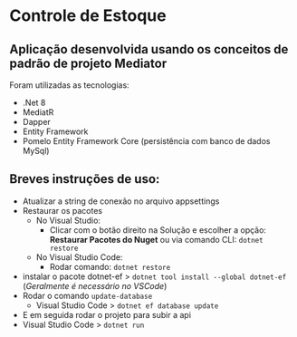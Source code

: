 # Controle de Estoque

## Aplicação desenvolvida usando os conceitos de padrão de projeto Mediator

Foram utilizadas as tecnologias:
- .Net 8
- MediatR
- Dapper
- Entity Framework
- Pomelo Entity Framework Core (persistência com banco de dados MySql)

## Breves instruções de uso:

- Atualizar a string de conexão no arquivo appsettings
- Restaurar os pacotes
  - No Visual Studio:
    - Clicar com o botão direito na Solução e escolher a opção: **Restaurar Pacotes do Nuget** ou via comando CLI: ``` dotnet restore ```
  - No Visual Studio Code:
    - Rodar comando: ``` dotnet restore ```
- instalar o pacote dotnet-ef > ```dotnet tool install --global dotnet-ef``` (_Geralmente é necessário no VSCode_)
 - Rodar o comando ```update-database``` 
   - Visual Studio Code > ```dotnet ef database update```    
- E em seguida rodar o projeto para subir a api
 - Visual Studio Code > ```dotnet run```
